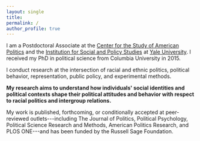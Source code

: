 ```yaml
---
layout: single
title:
permalink: /
author_profile: true
---
```


I am a Postdoctoral Associate at the [Center for the Study of American Politics](http://csap.yale.edu/) and the [Institution for Social and Policy Studies](http://isps.yale.edu/) at [Yale University](http://www.yale.edu/). I received my PhD in political science from Columbia University in 2015.

I conduct research at the intersection of racial and ethnic politics, political behavior, representation, public policy, and experimental methods. 

<b>My research aims to understand how individuals' social identities and political contexts shape their political attitudes and behavior with respect to racial politics and intergroup relations.</b>

My work is published, forthcoming, or conditionally accepted at peer-reviewed outlets---including The Journal of Politics, Political Psychology, Political Science Research and Methods, American Politics Research, and PLOS ONE---and has been funded by the Russell Sage Foundation.